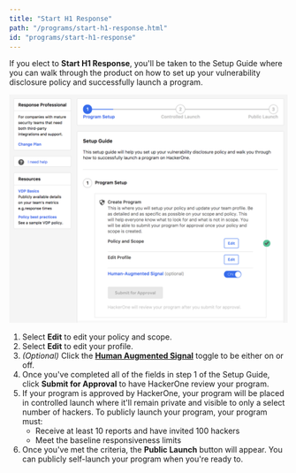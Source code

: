 ```yaml
---
title: "Start H1 Response"
path: "/programs/start-h1-response.html"
id: "programs/start-h1-response"
---
```


If you elect to **Start H1 Response**, you'll be taken to the Setup Guide where you can walk through the product on how to set up your vulnerability disclosure policy and successfully launch a program. 

![getting-started-2](./images/getting-started-2.png)

1. Select **Edit** to edit your policy and scope. 
2. Select **Edit** to edit your profile. 
3. *(Optional)* Click the **[Human Augmented Signal](./programs/human-augmented-signal.html)** toggle to be either on or off. 
4. Once you've completed all of the fields in step 1 of the Setup Guide, click **Submit for Approval** to have HackerOne review your program. 
5. If your program is approved by HackerOne, your program will be placed in controlled launch where it'll remain private and visible to only a select number of hackers. To publicly launch your program, your program must:
   * Receive at least 10 reports and have invited 100 hackers
   * Meet the baseline responsiveness limits
6. Once you've met the criteria, the **Public Launch** button will appear. You can publicly self-launch your program when you're ready to. 
